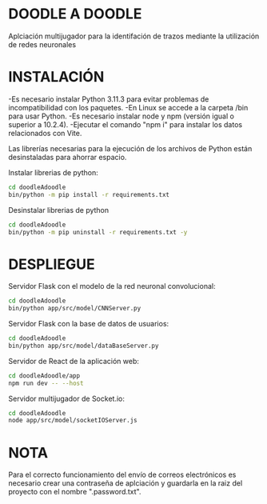 
# DOODLE A DOODLE
Aplciación multijugador para la identifación de trazos mediante la utilización de redes neuronales

# INSTALACIÓN
-Es necesario instalar Python 3.11.3 para evitar problemas de incompatibilidad con los paquetes.
-En Linux se accede a la carpeta /bin para usar Python.
-Es necesario instalar node y npm (versión igual o superior a 10.2.4).
-Ejecutar el comando "npm i" para instalar los datos relacionados con Vite.

Las librerías necesarias para la ejecución de los archivos de Python están desinstaladas para ahorrar espacio.

Instalar librerias de python:
```bash
cd doodleAdoodle
bin/python -m pip install -r requirements.txt 
```
Desinstalar librerias de python
```bash
cd doodleAdoodle
bin/python -m pip uninstall -r requirements.txt -y
```

# DESPLIEGUE
Servidor Flask con el modelo de la red neuronal convolucional:
```bash
cd doodleAdoodle
bin/python app/src/model/CNNServer.py
```

Servidor Flask con la base de datos de usuarios:
```bash
cd doodleAdoodle
bin/python app/src/model/dataBaseServer.py
```

Servidor de React de la aplicación web:
```bash
cd doodleAdoodle/app
npm run dev -- --host
```

Servidor multijugador de Socket.io:
```bash
cd doodleAdoodle
node app/src/model/socketIOServer.js
```


# NOTA
Para el correcto funcionamiento del envío de correos electrónicos es necesario crear una contraseña de aplciación y guardarla en la raiz del proyecto con el nombre ".password.txt".
